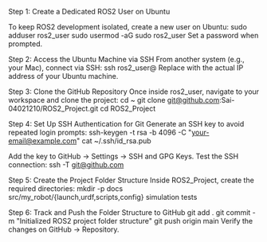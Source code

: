 Step 1: Create a Dedicated ROS2 User on Ubuntu

To keep ROS2 development isolated, create a new user on Ubuntu:
sudo adduser ros2_user
sudo usermod -aG sudo ros2_user
Set a password when prompted.

Step 2: Access the Ubuntu Machine via SSH
From another system (e.g., your Mac), connect via SSH:
ssh ros2_user@<your-ubuntu-ip>
Replace <your-ubuntu-ip> with the actual IP address of your Ubuntu machine.

Step 3: Clone the GitHub Repository
Once inside ros2_user, navigate to your workspace and clone the project:
cd ~
git clone git@github.com:Sai-04021210/ROS2_Project.git
cd ROS2_Project

Step 4: Set Up SSH Authentication for Git
Generate an SSH key to avoid repeated login prompts:
ssh-keygen -t rsa -b 4096 -C "your-email@example.com"
cat ~/.ssh/id_rsa.pub

Add the key to GitHub → Settings → SSH and GPG Keys.
Test the SSH connection:
ssh -T git@github.com

Step 5: Create the Project Folder Structure
Inside ROS2_Project, create the required directories:
mkdir -p docs src/my_robot/{launch,urdf,scripts,config} simulation tests

Step 6: Track and Push the Folder Structure to GitHub
git add .
git commit -m "Initialized ROS2 project folder structure"
git push origin main
Verify the changes on GitHub → Repository.